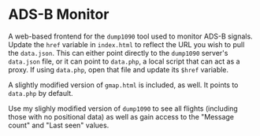 ADS-B Monitor
=============

A web-based frontend for the `dump1090` tool used to monitor ADS-B signals. Update the `href` variable in `index.html` to reflect the URL you wish to pull the `data.json`. This can either point directly to the `dump1090` server's `data.json` file, or it can point to `data.php`, a local script that can act as a proxy. If using `data.php`, open that file and update its `$href` variable.

A slightly modified version of `gmap.html` is included, as well. It points to `data.php` by default.

Use my slighly modified version of `dump1090` to see all flights (including those with no positional data) as well as gain access to the "Message count" and "Last seen" values.